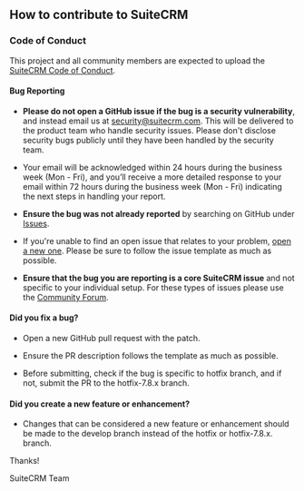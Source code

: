 ## How to contribute to SuiteCRM


### **Code of Conduct**

This project and all community members are expected to upload the [SuiteCRM Code of Conduct](CODE_OF_CONDUCT.md).

#### **Bug Reporting**

* **Please do not open a GitHub issue if the bug is a security vulnerability**, and instead email us at security@suitecrm.com. This will be delivered to the product team who handle security issues. Please don't disclose security bugs publicly until they have been handled by the security team.

* Your email will be acknowledged within 24 hours during the business week (Mon - Fri), and you’ll receive a more detailed response to your email within 72 hours during the business week (Mon - Fri) indicating the next steps in handling your report.

* **Ensure the bug was not already reported** by searching on GitHub under [Issues](https://github.com/salesagility/SuiteCRM/issues).

* If you're unable to find an open issue that relates to your problem, [open a new one](https://github.com/salesagility/SuiteCRM/issues/new). Please be sure to follow the issue template as much as possible.

* **Ensure that the bug you are reporting is a core SuiteCRM issue** and not specific to your individual setup. For these types of issues please use the [Community Forum](https://www.suitecrm.com/forum/suite-forum).

#### **Did you fix a bug?**

* Open a new GitHub pull request with the patch.

* Ensure the PR description follows the template as much as possible.

* Before submitting, check if the bug is specific to hotfix branch, and if not, submit the PR to the hotfix-7.8.x branch.

#### **Did you create a new feature or enhancement?**

* Changes that can be considered a new feature or enhancement should be made to the develop branch instead of the hotfix or hotfix-7.8.x. branch.


Thanks!

SuiteCRM Team